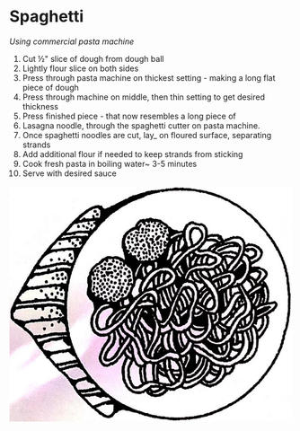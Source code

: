 # Spaghetti
*Using commercial pasta machine*
1. Cut ½" slice of dough from dough ball
2. Lightly flour slice on both sides
3. Press through pasta machine on thickest setting - making a long flat piece of dough
4. Press through machine on middle, then thin setting to get desired thickness
5. Press finished piece - that now resembles a long piece of
6. Lasagna noodle, through the spaghetti cutter on pasta machine.
7. Once spaghetti noodles are cut, lay_ on floured surface, separating strands
8. Add additional flour if needed to keep strands from sticking
9. Cook fresh pasta in boiling water~ 3-5 minutes
10. Serve with desired sauce

![Spaghetti](/images/pasta/spaghetti.jpg)